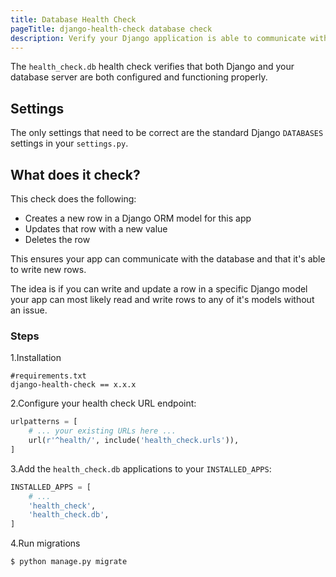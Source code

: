 ```yaml
---
title: Database Health Check
pageTitle: django-health-check database check
description: Verify your Django application is able to communicate with the database server
---
```


The `health_check.db` health check verifies that both Django and your database
server are both configured and functioning properly.

## Settings

The only settings that need to be correct are the standard Django `DATABASES`
settings in your `settings.py`.

## What does it check?

This check does the following:

- Creates a new row in a Django ORM model for this app
- Updates that row with a new value
- Deletes the row

This ensures your app can communicate with the database and that it's able to
write new rows.

The idea is if you can write and update a row in a specific Django model
your app can most likely read and write rows to any of it's models without an
issue.

### Steps
1.Installation
 ```shell
#requirements.txt
django-health-check == x.x.x
```

2.Configure your health check URL endpoint:

```python
urlpatterns = [
    # ... your existing URLs here ...
    url(r'^health/', include('health_check.urls')),
]
```

3.Add the `health_check.db` applications to your `INSTALLED_APPS`:

``` python
INSTALLED_APPS = [
    # ...
    'health_check',                             
    'health_check.db',
]
```

4.Run migrations
```shell
$ python manage.py migrate
```
